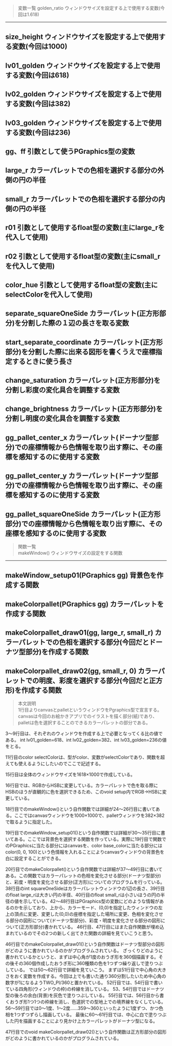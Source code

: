 >変数一覧 
golden_ratio
ウィンドウサイズを設定する上で使用する変数(今回は1.618)
---  
size_height
ウィンドウサイズを設定する上で使用する変数(今回は1000)
---  
lv01_golden
ウィンドウサイズを設定する上で使用する変数(今回は618)
---  
lv02_golden
ウィンドウサイズを設定する上で使用する変数(今回は382)
---  
lv03_golden
ウィンドウサイズを設定する上で使用する変数(今回は236)
---  
gg、ff
引数として使うPGraphics型の変数
---  
large_r
カラーパレットでの色相を選択する部分の外側の円の半径
---
small_r
カラーパレットでの色相を選択する部分の内側の円の半径
---  
r01
引数として使用するfloat型の変数(主にlarge_rを代入して使用)
---  
r02
引数として使用するfloat型の変数(主にsmall_rを代入して使用)
---  
color_hue
引数として使用するfloat型の変数(主にselectColorを代入して使用)
---  
separate_squareOneSide
カラーパレット(正方形部分)を分割した際の１辺の長さを取る変数
---  
start_separate_coordinate
カラーパレット(正方形部分)を分割した際に出来る図形を書くうえで座標指定するときに使う長さ
---  
change_saturation
カラーパレット(正方形部分)を分割し彩度の変化具合を調整する変数
---  
change_brightness
カラーパレット(正方形部分)を分割し明度の変化具合を調整する変数
---  
gg_pallet_center_x
カラーパレット(ドーナツ型部分)での座標情報から色情報を取り出す際に、その座標を感知するのに使用する変数
---  
gg_pallet_center_y
カラーパレット(ドーナツ型部分)での座標情報から色情報を取り出す際に、その座標を感知するのに使用する変数
---  
gg_pallet_squareOneSide
カラーパレット(正方形部分)での座標情報から色情報を取り出す際に、その座標を感知するのに使用する変数
---  






>関数一覧  
makeWindow()
ウィンドウサイズの設定をする関数
---  
makeWindow_setup01(PGraphics gg)
背景色を作成する関数
---  
makeColorpallet(PGraphics gg)
カラーパレットを作成する関数
---  
makeColorpallet_draw01(gg, large_r, small_r)
カラーパレットでの色相を選択する部分(今回だとドーナツ型部分)を作成する関数
---  
makeColorpallet_draw02(gg, small_r, 0)
カラーパレットでの明度、彩度を選択する部分(今回だと正方形)を作成する関数
---  
 >本文説明  
1行目よりcanvasとpalletというウィンドウをPgraphics型で宣言する。
canvasは今回のお絵かきアプリでのイラストを描く部分(紙)であり、palletは色を選択することのできるカラーパレットの部分である。

3～9行目は、それぞれのウィンドウを作成する上で必要となってくる比の値である。
int lv01_golden=618、int lv02_golden=382、int lv03_golden=236の値をとる。

11行目のcolor selectColorは、型がcolor、変数がselectColorであり、関数を超えても使えるようにしたいのでここで記述する。

15行目は全体のウィンドウサイズを1618×1000で作成している。

16行目では、RGBからHSBに変更している。カラーパレットで色を取る際にHSBのほうが直観的に色を選択できるため、このvoid setup内でRGB→HSBに変更している。

18行目でのmakeWindow()という自作関数では詳細が24～26行目に書いてある。ここではcanvasウィンドウを1000×1000で、palletウィンドウを382×382で取るように指定した。

19行目でのmakeWindow_setup01()という自作関数では詳細が30～35行目に書いてある。ここでは背景色を選択する関数を作っている。実際に19行目で関数でのPGraphicsに当たる部分にはcanvasを、color base_colorに当たる部分にはcolor(0, 0, 100)という色情報を入れることによりcanvasウィンドウの背景色を白に設定することができる。

20行目でのmakeColorpallet()という自作関数では詳細が37～49行目に書いてある。この関数ではカラーパレットの色相を変化させる部分(ドーナツ型部分)と、彩度・明度を変化させる部分(正方形)についてのプログラムを行っている。38行目のint squareOneSideはカラーパレットウィンドウの1辺の長さ、39行目のfloat large_rは大きい円の半径、40行目のfloat small_rは小さいほうの円の半径の値を示している。42～48行目はPGraphics型の変数にどのような情報があるのかを示しており、上から、カラーモード、(0,0)を指定したウィンドウの左上の頂点に変更、変更した(0,0)の座標を指定した場所に変更、色相を変化させる部分の図形について(ドーナツ型部分)、彩度・明度を変化させる部分の図形について(正方形部分)書かれている。
46行目、47行目にはまた自作関数が埋め込まれているのでその2つの新しく出てきた関数の詳細を見ていこうと思う。

46行目でのmakeColorpallet_draw01()という自作関数はドーナツ型部分の図形がどのように書かれているのかがプログラムされている。
ざっくりどのように書かれているかというと、まずは中心角が1度のおうぎ形を360個描画する。その後その360個作成したおうぎ形に360種類の色を1つずつ繰り返しで塗りつぶしている。
では50～62行目で詳細を見ていこう。
まずは51行目で中心角の大きさをおく変数を作成する。今回は上でも書いた通り360分割したいため中心角の数字が1になるようTWO_PI/360と置かれている。
52行目では、54行目で書いている四角形(ウィンドウの枠)の枠線を消している。
53、54行目ではドーナツ型の後ろの余白(背景)を灰色で塗りつぶしている。
55行目では、56行目から書くおうぎ形1つ1つの枠線を消し、色選択での型地上での境界線をなくしている。
56～59行目では0～1度、1～2度……359～360といったように1度ずつ、かつ色相を1つずつずらし描画している。
最後に60～61行目では、中心に白で塗りつぶした円を描画することにより見かけ上カラーパレットがドーナツ型になる。

47行目でのvoid makeColorpallet_draw02()という自作関数は正方形部分の図形がどのように書かれているのかがプログラムされている。













